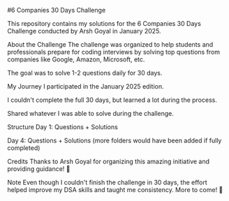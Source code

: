 #6 Companies 30 Days Challenge


This repository contains my solutions for the 6 Companies 30 Days Challenge conducted by Arsh Goyal in January 2025.

About the Challenge
The challenge was organized to help students and professionals prepare for coding interviews by solving top questions from companies like Google, Amazon, Microsoft, etc.

The goal was to solve 1-2 questions daily for 30 days.

My Journey
I participated in the January 2025 edition.

I couldn't complete the full 30 days, but learned a lot during the process.

Shared whatever I was able to solve during the challenge.

Structure
Day 1: Questions + Solutions

Day 4: Questions + Solutions
(more folders would have been added if fully completed)

Credits
Thanks to Arsh Goyal for organizing this amazing initiative and providing guidance! 🙏

Note
Even though I couldn't finish the challenge in 30 days, the effort helped improve my DSA skills and taught me consistency.
More to come! 🚀

